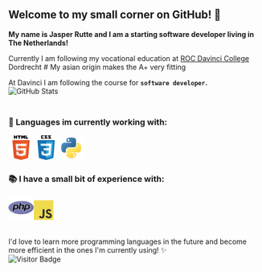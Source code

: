 ## Welcome to my small corner on GitHub! 👋

**My name is Jasper Rutte and I am a starting software developer living in The Netherlands!**

Currently I am following my vocational education at [ROC Davinci College](https://www.davinci.nl/opleidingen/mbo-opleidingen/opleidingen/software-developer-bol/) Dordrecht # My asian origin makes the A+ very fitting

At Davinci I am following the course for **```software developer```.**\
![GitHub Stats](https://github-readme-stats.vercel.app/api?username=JasperRutte&theme=vue)


### <br>🧰 Languages im currently working with: 

<img src="https://github.com/devicons/devicon/blob/master/icons/html5/html5-original-wordmark.svg" alt="HTML" width="50" height="50"><img src="https://github.com/devicons/devicon/blob/master/icons/css3/css3-original-wordmark.svg" alt="CSS" width="50" height="50"><img src="https://github.com/devicons/devicon/blob/master/icons/python/python-original.svg" alt="Python" width="50" height="50">

### 📚 I have a small bit of experience with:

<img src="https://github.com/devicons/devicon/blob/master/icons/php/php-original.svg" alt="PHP" width="50" height="50"><img src="https://github.com/devicons/devicon/blob/master/icons/javascript/javascript-original.svg" alt="JavaScript" width="40" height="40">

<br> I'd love to learn more programming languages in the future and become more efficient in the ones I'm currently using! ✨
<br>![Visitor Badge](https://visitor-badge.laobi.icu/badge?page_id=JasperRutte.JasperRutte)
